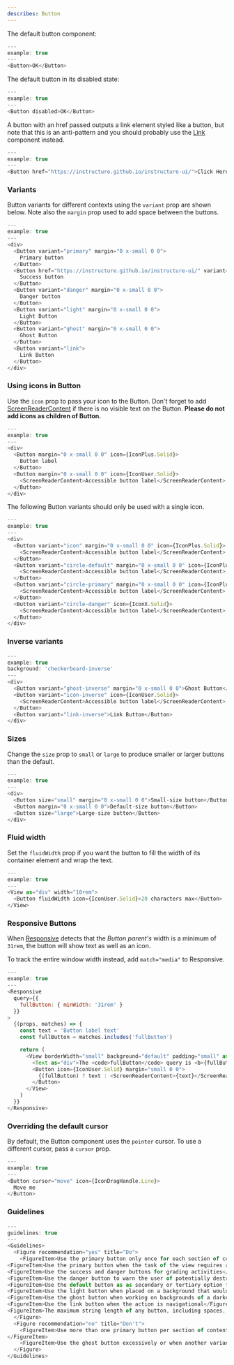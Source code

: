 ```yaml
---
describes: Button
---
```


The default button component:

```js
---
example: true
---
<Button>OK</Button>
```

The default button in its disabled state:

```js
---
example: true
---
<Button disabled>OK</Button>
```

A button with an href passed outputs a link element styled like a button, but note that
this is an anti-pattern and you should probably use the [Link](#Link) component instead.

```js
---
example: true
---
<Button href="https://instructure.github.io/instructure-ui/">Click Here</Button>
```

### Variants
Button variants for different contexts using the `variant` prop are shown below. Note also
the `margin` prop used to add space between the buttons.

```js
---
example: true
---
<div>
  <Button variant="primary" margin="0 x-small 0 0">
    Primary button
  </Button>
  <Button href="https://instructure.github.io/instructure-ui/" variant="success" margin="0 x-small 0 0">
    Success button
  </Button>
  <Button variant="danger" margin="0 x-small 0 0">
    Danger button
  </Button>
  <Button variant="light" margin="0 x-small 0 0">
    Light Button
  </Button>
  <Button variant="ghost" margin="0 x-small 0 0">
    Ghost Button
  </Button>
  <Button variant="link">
    Link Button
  </Button>
</div>
```

### Using icons in Button
Use the `icon` prop to pass your icon to the Button. Don't forget to add [ScreenReaderContent](#ScreenReaderContent)
if there is no visible text on the Button. **Please do not add icons as children of Button.**

```js
---
example: true
---
<div>
  <Button margin="0 x-small 0 0" icon={IconPlus.Solid}>
    Button label
  </Button>
  <Button margin="0 x-small 0 0" icon={IconUser.Solid}>
    <ScreenReaderContent>Accessible button label</ScreenReaderContent>
  </Button>
</div>
```

The following Button variants should only be used with a single icon.

```js
---
example: true
---
<div>
  <Button variant="icon" margin="0 x-small 0 0" icon={IconPlus.Solid}>
    <ScreenReaderContent>Accessible button label</ScreenReaderContent>
  </Button>
  <Button variant="circle-default" margin="0 x-small 0 0" icon={IconPlus.Solid}>
    <ScreenReaderContent>Accessible button label</ScreenReaderContent>
  </Button>
  <Button variant="circle-primary" margin="0 x-small 0 0" icon={IconPlus.Solid}>
    <ScreenReaderContent>Accessible button label</ScreenReaderContent>
  </Button>
  <Button variant="circle-danger" icon={IconX.Solid}>
    <ScreenReaderContent>Accessible button label</ScreenReaderContent>
  </Button>
</div>
```

### Inverse variants

```js
---
example: true
background: 'checkerboard-inverse'
---
<div>
  <Button variant="ghost-inverse" margin="0 x-small 0 0">Ghost Button</Button>
  <Button variant="icon-inverse" icon={IconUser.Solid}>
    <ScreenReaderContent>Accessible button label</ScreenReaderContent>
  </Button>
  <Button variant="link-inverse">Link Button</Button>
</div>
```

### Sizes
Change the `size` prop to `small` or `large` to produce smaller or larger buttons than the default.

```js
---
example: true
---
<div>
  <Button size="small" margin="0 x-small 0 0">Small-size button</Button>
  <Button margin="0 x-small 0 0">Default-size button</Button>
  <Button size="large">Large-size button</Button>
</div>
```

### Fluid width
Set the `fluidWidth` prop if you want the button to fill the width of its container element
and wrap the text.

```js
---
example: true
---
<View as="div" width="10rem">
  <Button fluidWidth icon={IconUser.Solid}>20 characters max</Button>
</View>
```

### Responsive Buttons

When [Responsive](#Responsive) detects that the _Button parent's_ width is a
minimum of `31rem`, the button will show text as well as an icon.

To track the entire window width instead, add `match="media"` to Responsive.

```js
---
example: true
---
<Responsive
  query={{
    fullButton: { minWidth: '31rem' }
  }}
>
  {(props, matches) => {
    const text = 'Button label text'
    const fullButton = matches.includes('fullButton')

    return (
      <View borderWidth="small" background="default" padding="small" as="div">
        <Text as="div">The <code>fullButton</code> query is <b>{fullButton ? 'true' : 'false'}</b>.</Text>
        <Button icon={IconUser.Solid} margin="small 0 0">
          {(fullButton) ? text : <ScreenReaderContent>{text}</ScreenReaderContent>}
        </Button>
      </View>
    )
  }}
</Responsive>
```

### Overriding the default cursor

By default, the Button component uses the `pointer` cursor. To use a different
cursor, pass a `cursor` prop.

```js
---
example: true
---
<Button cursor="move" icon={IconDragHandle.Line}>
  Move me
</Button>
```
### Guidelines

```js
---
guidelines: true
---
<Guidelines>
  <Figure recommendation="yes" title="Do">
    <FigureItem>Use the primary button only once for each section of content</FigureItem>
<FigureItem>Use the primary button when the task of the view requires an action to be taken</FigureItem>
<FigureItem>Use the success and danger buttons for grading activities</FigureItem>
<FigureItem>Use the danger button to warn the user of potentially destructive actions</FigureItem>
<FigureItem>Use the default button as as secondary or tertiary option for actions such as Cancel</FigureItem>
<FigureItem>Use the light button when placed on a background that would match the default button background (example: ModalFooter)</FigureItem>
<FigureItem>Use the ghost button when working on backgrounds of a darker color or when you need to give a subtle color treatment</FigureItem>
<FigureItem>Use the link button when the action is navigational</FigureItem>
<FigureItem>The maximum string length of any button, including spaces, should be 20 characters</FigureItem>
  </Figure>
  <Figure recommendation="no" title="Don't">
    <FigureItem>Use more than one primary button per section of content
</FigureItem>
    <FigureItem>Use the ghost button excessively or when another variant would work</FigureItem>
  </Figure>
</Guidelines>
```
